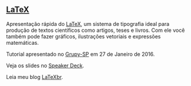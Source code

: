 ## [LaTeX](https://speakerdeck.com/rg3915/latex-uma-apresentacao-rapida)

Apresentação rápida do [LaTeX](https://speakerdeck.com/rg3915/latex-uma-apresentacao-rapida), um sistema de tipografia ideal para produção de textos científicos como artigos, teses e livros. Com ele você também pode fazer gráficos, ilustrações vetoriais e expressões matemáticas.

Tutorial apresentado no [Grupy-SP](https://github.com/grupy-sp/encontros/blob/master/2016-01-vivareal.md) em 27 de Janeiro de 2016.

Veja os slides no [Speaker Deck](https://speakerdeck.com/rg3915/latex-uma-apresentacao-rapida).

Leia meu blog [LaTeXbr](http://latexbr.blogspot.com.br/).